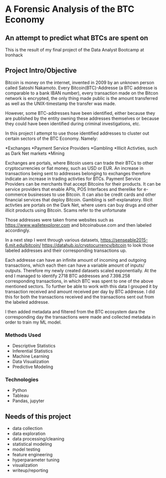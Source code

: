 # A Forensic Analysis of the BTC Economy 
## An attempt to predict what BTCs are spent on
This is the result of my final project of the Data Analyst Bootcamp at Ironhack


## Project Intro/Objective
Bitcoin is money on the internet, invented in 2009 by an unknown person called Satoshi Nakamoto. 
Every Bitcoin(BTC)-Addresse (a BTC addresse is comparable to a bank IBAN number), every transaction made on the Bitcon network is encrypted, the only thing made public is the amount transferred as well as the UNIX-timestamp the transfer was made. 

However, some BTC-addresses have been identified, either because they are published by the entity owning these addresses themselves or because they could have been identified during criminal investigations, etc. 

In this project I attempt to use those identified addresses to cluster out certain sectors of the BTC Economy. Namely:

*Exchanges
*Payment Service Providers
*Gambling
*Illicit Activties, such as Dark Net markets
*Mining

Exchanges are portals, where Bitcoin users can trade their BTCs to other cryptocurrencies or fiat money, such as USD or EUR. An increase in transactions being sent to addresses belonging to exchanges therefore indicate an increase in trading activties for BTCs.
Payment Service Providers can be merchants that accept Bitcoins for their products. It can be service providers that enable APIs, POS Interfaces and therelike for e-commerce businesses to use Bitcoin. It can also be credit cards and other financial services that deploy Bitcoin. 
Gambling is self-explanatory.
Illicit activties are portals on the Dark Net, where users can buy drugs and other illicit products using Bitcoin. 
Scams refer to the unfortunate 

Those addresses were taken frome websites such as https://www.walletexplorer.com and bitcoinabuse.com and then labeled accordingly. 


In a next step I went through various datasets, 
https://senseable2015-6.mit.edu/bitcoin/
https://datahub.io/cryptocurrency/bitcoin
to look those labeled addresses and their corresponding transactions up. 

Each addresse can have an infinite amount of incoming and outgoing transactions, which each then can have a variable amount of inputs/ outputs. Therefore my 
newly created datasets scaled exponentially. At the end I managed to identify 2718 BTC addresses and 7.398.258  corresponding transactions, in which BTC was spent to one of the above mentioned sectors. To further be able to work with this data I grouped it by transaction received and amount received per day by BTC addresse. I did this for both the transactions received and the transactions sent out from the labeled addresse.

I then added metadata and filtered from the BTC ecosystem dara the corresponding day the transactions were made and collected metadata in order to train my ML model.  

### Methods Used
* Descriptive Statistics
* Inferential Statistics
* Machine Learning
* Data Visualization
* Predictive Modeling

### Technologies
* Python
* Tableau
* Pandas, jupyter

## Needs of this project
- data collection
- data exploration
- data processing/cleaning
- statistical modeling
- model testing
- feature engineering
- hyperparameter tuning
- visualization
- writeup/reporting

